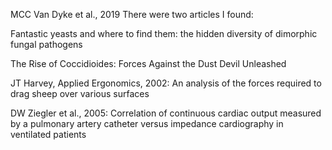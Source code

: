 MCC Van Dyke et al., 2019
There were two articles I found:

Fantastic yeasts and where to find them: the hidden diversity of dimorphic fungal pathogens
 
The Rise of Coccidioides: Forces Against the Dust Devil Unleashed

JT Harvey, Applied Ergonomics, 2002:
An analysis of the forces required to drag sheep over various surfaces

DW Ziegler et al., 2005:
Correlation of continuous cardiac output measured by a pulmonary artery catheter versus impedance cardiography in ventilated patients
